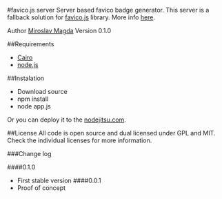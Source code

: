 #favico.js server
Server based favico badge generator. This server is a fallback solution for [favico.js](http://lab.ejci.net/favico.js/) library.
More info [here](http://lab.ejci.net/favico.js/).


Author [Miroslav Magda](http://blog.ejci.net)
Version 0.1.0

##Requirements
* [Cairo](http://cairographics.org/)
* [node.js](http://nodejs.org/)

##Instalation
* Download source
* npm install
* node app.js

Or you can deploy it to the [nodejitsu.com](https://www.nodejitsu.com/).

##License
All code is open source and dual licensed under GPL and MIT. Check the individual licenses for more information.

###Change log

####0.1.0
* First stable version 
####0.0.1
* Proof of concept 